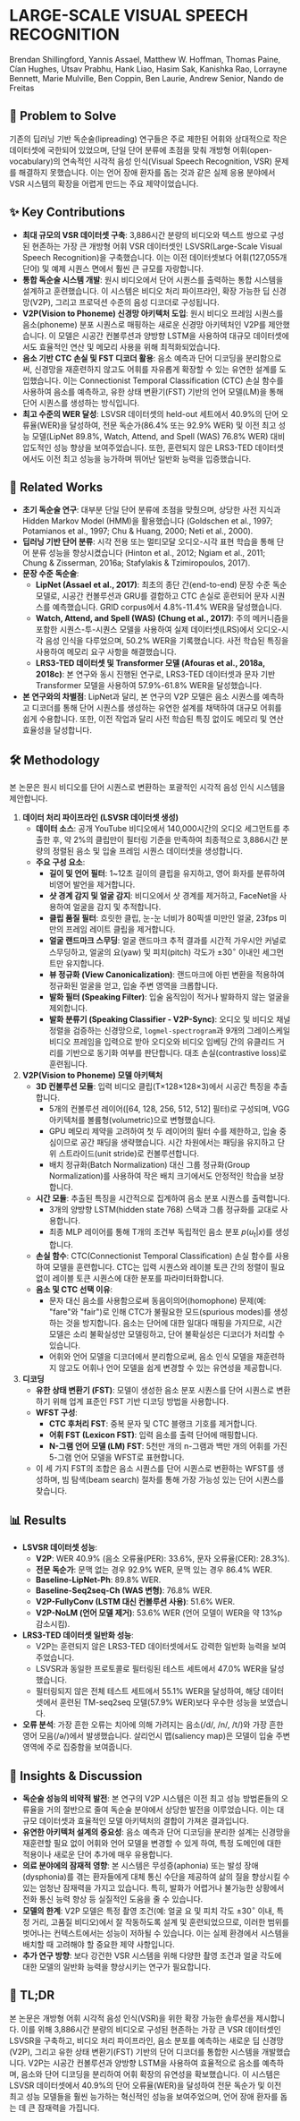 # LARGE-SCALE VISUAL SPEECH RECOGNITION

Brendan Shillingford, Yannis Assael, Matthew W. Hoffman, Thomas Paine, Cían Hughes, Utsav Prabhu, Hank Liao, Hasim Sak, Kanishka Rao, Lorrayne Bennett, Marie Mulville, Ben Coppin, Ben Laurie, Andrew Senior, Nando de Freitas

## 🧩 Problem to Solve

기존의 딥러닝 기반 독순술(lipreading) 연구들은 주로 제한된 어휘와 상대적으로 작은 데이터셋에 국한되어 있었으며, 단일 단어 분류에 초점을 맞춰 개방형 어휘(open-vocabulary)의 연속적인 시각적 음성 인식(Visual Speech Recognition, VSR) 문제를 해결하지 못했습니다. 이는 언어 장애 환자를 돕는 것과 같은 실제 응용 분야에서 VSR 시스템의 확장을 어렵게 만드는 주요 제약이었습니다.

## ✨ Key Contributions

- **최대 규모의 VSR 데이터셋 구축**: 3,886시간 분량의 비디오와 텍스트 쌍으로 구성된 현존하는 가장 큰 개방형 어휘 VSR 데이터셋인 LSVSR(Large-Scale Visual Speech Recognition)을 구축했습니다. 이는 이전 데이터셋보다 어휘(127,055개 단어) 및 예제 시퀀스 면에서 훨씬 큰 규모를 자랑합니다.
- **통합 독순술 시스템 개발**: 원시 비디오에서 단어 시퀀스를 출력하는 통합 시스템을 설계하고 훈련했습니다. 이 시스템은 비디오 처리 파이프라인, 확장 가능한 딥 신경망(V2P), 그리고 프로덕션 수준의 음성 디코더로 구성됩니다.
- **V2P(Vision to Phoneme) 신경망 아키텍처 도입**: 원시 비디오 프레임 시퀀스를 음소(phoneme) 분포 시퀀스로 매핑하는 새로운 신경망 아키텍처인 V2P를 제안했습니다. 이 모델은 시공간 컨볼루션과 양방향 LSTM을 사용하여 대규모 데이터셋에서도 효율적인 연산 및 메모리 사용을 위해 최적화되었습니다.
- **음소 기반 CTC 손실 및 FST 디코더 활용**: 음소 예측과 단어 디코딩을 분리함으로써, 신경망을 재훈련하지 않고도 어휘를 자유롭게 확장할 수 있는 유연한 설계를 도입했습니다. 이는 Connectionist Temporal Classification (CTC) 손실 함수를 사용하여 음소를 예측하고, 유한 상태 변환기(FST) 기반의 언어 모델(LM)을 통해 단어 시퀀스를 생성하는 방식입니다.
- **최고 수준의 WER 달성**: LSVSR 데이터셋의 held-out 세트에서 40.9%의 단어 오류율(WER)을 달성하여, 전문 독순가(86.4% 또는 92.9% WER) 및 이전 최고 성능 모델(LipNet 89.8%, Watch, Attend, and Spell (WAS) 76.8% WER) 대비 압도적인 성능 향상을 보여주었습니다. 또한, 훈련되지 않은 LRS3-TED 데이터셋에서도 이전 최고 성능을 능가하며 뛰어난 일반화 능력을 입증했습니다.

## 📎 Related Works

- **초기 독순술 연구**: 대부분 단일 단어 분류에 초점을 맞췄으며, 상당한 사전 지식과 Hidden Markov Model (HMM)을 활용했습니다 (Goldschen et al., 1997; Potamianos et al., 1997; Chu & Huang, 2000; Neti et al., 2000).
- **딥러닝 기반 단어 분류**: 시각 전용 또는 멀티모달 오디오-시각 표현 학습을 통해 단어 분류 성능을 향상시켰습니다 (Hinton et al., 2012; Ngiam et al., 2011; Chung & Zisserman, 2016a; Stafylakis & Tzimiropoulos, 2017).
- **문장 수준 독순술**:
  - **LipNet (Assael et al., 2017)**: 최초의 종단 간(end-to-end) 문장 수준 독순 모델로, 시공간 컨볼루션과 GRU를 결합하고 CTC 손실로 훈련되어 문자 시퀀스를 예측했습니다. GRID corpus에서 4.8%-11.4% WER을 달성했습니다.
  - **Watch, Attend, and Spell (WAS) (Chung et al., 2017)**: 주의 메커니즘을 포함한 시퀀스-투-시퀀스 모델을 사용하여 실제 데이터셋(LRS)에서 오디오-시각 음성 인식을 다루었으며, 50.2% WER을 기록했습니다. 사전 학습된 특징을 사용하여 메모리 요구 사항을 해결했습니다.
  - **LRS3-TED 데이터셋 및 Transformer 모델 (Afouras et al., 2018a, 2018c)**: 본 연구와 동시 진행된 연구로, LRS3-TED 데이터셋과 문자 기반 Transformer 모델을 사용하여 57.9%-61.8% WER을 달성했습니다.
- **본 연구와의 차별점**: LipNet과 달리, 본 연구의 V2P 모델은 음소 시퀀스를 예측하고 디코더를 통해 단어 시퀀스를 생성하는 유연한 설계를 채택하여 대규모 어휘를 쉽게 수용합니다. 또한, 이전 작업과 달리 사전 학습된 특징 없이도 메모리 및 연산 효율성을 달성합니다.

## 🛠️ Methodology

본 논문은 원시 비디오를 단어 시퀀스로 변환하는 포괄적인 시각적 음성 인식 시스템을 제안합니다.

1. **데이터 처리 파이프라인 (LSVSR 데이터셋 생성)**
   - **데이터 소스**: 공개 YouTube 비디오에서 140,000시간의 오디오 세그먼트를 추출한 후, 약 2%의 클립만이 필터링 기준을 만족하여 최종적으로 3,886시간 분량의 정렬된 음소 및 입술 프레임 시퀀스 데이터셋을 생성합니다.
   - **주요 구성 요소**:
     - **길이 및 언어 필터**: 1~12초 길이의 클립을 유지하고, 영어 화자를 분류하여 비영어 발언을 제거합니다.
     - **샷 경계 감지 및 얼굴 감지**: 비디오에서 샷 경계를 제거하고, FaceNet을 사용하여 얼굴을 감지 및 추적합니다.
     - **클립 품질 필터**: 흐릿한 클립, 눈-눈 너비가 80픽셀 미만인 얼굴, 23fps 미만의 프레임 레이트 클립을 제거합니다.
     - **얼굴 랜드마크 스무딩**: 얼굴 랜드마크 추적 결과를 시간적 가우시안 커널로 스무딩하고, 얼굴의 요(yaw) 및 피치(pitch) 각도가 $\pm 30^\circ$ 이내인 세그먼트만 유지합니다.
     - **뷰 정규화 (View Canonicalization)**: 랜드마크에 아핀 변환을 적용하여 정규화된 얼굴을 얻고, 입술 주변 영역을 크롭합니다.
     - **발화 필터 (Speaking Filter)**: 입술 움직임이 적거나 발화하지 않는 얼굴을 제외합니다.
     - **발화 분류기 (Speaking Classifier - V2P-Sync)**: 오디오 및 비디오 채널 정렬을 검증하는 신경망으로, `logmel-spectrogram`과 9개의 그레이스케일 비디오 프레임을 입력으로 받아 오디오와 비디오 임베딩 간의 유클리드 거리를 기반으로 동기화 여부를 판단합니다. 대조 손실(contrastive loss)로 훈련됩니다.
2. **V2P(Vision to Phoneme) 모델 아키텍처**
   - **3D 컨볼루션 모듈**: 입력 비디오 클립(T×128×128×3)에서 시공간 특징을 추출합니다.
     - 5개의 컨볼루션 레이어([64, 128, 256, 512, 512] 필터)로 구성되며, VGG 아키텍처를 볼륨형(volumetric)으로 변형했습니다.
     - GPU 메모리 제약을 고려하여 첫 두 레이어의 필터 수를 제한하고, 입술 중심이므로 공간 패딩을 생략했습니다. 시간 차원에서는 패딩을 유지하고 단위 스트라이드(unit stride)로 컨볼루션합니다.
     - 배치 정규화(Batch Normalization) 대신 그룹 정규화(Group Normalization)를 사용하여 작은 배치 크기에서도 안정적인 학습을 보장합니다.
   - **시간 모듈**: 추출된 특징을 시간적으로 집계하여 음소 분포 시퀀스를 출력합니다.
     - 3개의 양방향 LSTM(hidden state 768) 스택과 그룹 정규화를 교대로 사용합니다.
     - 최종 MLP 레이어를 통해 T개의 조건부 독립적인 음소 분포 $p(u_t|x)$를 생성합니다.
   - **손실 함수**: CTC(Connectionist Temporal Classification) 손실 함수를 사용하여 모델을 훈련합니다. CTC는 입력 시퀀스와 레이블 토큰 간의 정렬이 필요 없이 레이블 토큰 시퀀스에 대한 분포를 파라미터화합니다.
   - **음소 및 CTC 선택 이유**:
     - 문자 대신 음소를 사용함으로써 동음이의어(homophone) 문제(예: "fare"와 "fair")로 인해 CTC가 불필요한 모드(spurious modes)를 생성하는 것을 방지합니다. 음소는 단어에 대한 일대다 매핑을 가지므로, 시간 모델은 소리 불확실성만 모델링하고, 단어 불확실성은 디코더가 처리할 수 있습니다.
     - 어휘와 언어 모델을 디코더에서 분리함으로써, 음소 인식 모델을 재훈련하지 않고도 어휘나 언어 모델을 쉽게 변경할 수 있는 유연성을 제공합니다.
3. **디코딩**
   - **유한 상태 변환기 (FST)**: 모델이 생성한 음소 분포 시퀀스를 단어 시퀀스로 변환하기 위해 업계 표준인 FST 기반 디코딩 방법을 사용합니다.
   - **WFST 구성**:
     - **CTC 후처리 FST**: 중복 문자 및 CTC 블랭크 기호를 제거합니다.
     - **어휘 FST (Lexicon FST)**: 입력 음소를 출력 단어에 매핑합니다.
     - **N-그램 언어 모델 (LM) FST**: 5천만 개의 n-그램과 백만 개의 어휘를 가진 5-그램 언어 모델을 WFST로 표현합니다.
   - 이 세 가지 FST의 조합은 음소 시퀀스를 단어 시퀀스로 변환하는 WFST를 생성하며, 빔 탐색(beam search) 절차를 통해 가장 가능성 있는 단어 시퀀스를 찾습니다.

## 📊 Results

- **LSVSR 데이터셋 성능**:
  - **V2P**: WER 40.9% (음소 오류율(PER): 33.6%, 문자 오류율(CER): 28.3%).
  - **전문 독순가**: 문맥 없는 경우 92.9% WER, 문맥 있는 경우 86.4% WER.
  - **Baseline-LipNet-Ph**: 89.8% WER.
  - **Baseline-Seq2seq-Ch (WAS 변형)**: 76.8% WER.
  - **V2P-FullyConv (LSTM 대신 컨볼루션 사용)**: 51.6% WER.
  - **V2P-NoLM (언어 모델 제거)**: 53.6% WER (언어 모델이 WER을 약 13%p 감소시킴).
- **LRS3-TED 데이터셋 일반화 성능**:
  - V2P는 훈련되지 않은 LRS3-TED 데이터셋에서도 강력한 일반화 능력을 보여주었습니다.
  - LSVSR과 동일한 프로토콜로 필터링된 테스트 세트에서 47.0% WER을 달성했습니다.
  - 필터링되지 않은 전체 테스트 세트에서 55.1% WER을 달성하여, 해당 데이터셋에서 훈련된 TM-seq2seq 모델(57.9% WER)보다 우수한 성능을 보였습니다.
- **오류 분석**: 가장 흔한 오류는 치아에 의해 가려지는 음소(/d/, /n/, /t/)와 가장 흔한 영어 모음(/ə/)에서 발생했습니다. 살리언시 맵(saliency map)은 모델이 입술 주변 영역에 주로 집중함을 보여줍니다.

## 🧠 Insights & Discussion

- **독순술 성능의 비약적 발전**: 본 연구의 V2P 시스템은 이전 최고 성능 방법론들의 오류율을 거의 절반으로 줄여 독순술 분야에서 상당한 발전을 이루었습니다. 이는 대규모 데이터셋과 효율적인 모델 아키텍처의 결합이 가져온 결과입니다.
- **유연한 아키텍처 설계의 중요성**: 음소 예측과 단어 디코딩을 분리한 설계는 신경망을 재훈련할 필요 없이 어휘와 언어 모델을 변경할 수 있게 하여, 특정 도메인에 대한 적용이나 새로운 단어 추가에 매우 유용합니다.
- **의료 분야에의 잠재적 영향**: 본 시스템은 무성증(aphonia) 또는 발성 장애(dysphonia)를 겪는 환자들에게 대체 통신 수단을 제공하여 삶의 질을 향상시킬 수 있는 엄청난 잠재력을 가지고 있습니다. 특히, 발화가 어렵거나 불가능한 상황에서 전화 통신 능력 향상 등 실질적인 도움을 줄 수 있습니다.
- **모델의 한계**: V2P 모델은 특정 촬영 조건(예: 얼굴 요 및 피치 각도 $\pm 30^\circ$ 이내, 특정 거리, 고품질 비디오)에서 잘 작동하도록 설계 및 훈련되었으므로, 이러한 범위를 벗어나는 컨텍스트에서는 성능이 저하될 수 있습니다. 이는 실제 환경에서 시스템을 배치할 때 고려해야 할 중요한 제약 사항입니다.
- **추가 연구 방향**: 보다 강건한 VSR 시스템을 위해 다양한 촬영 조건과 얼굴 각도에 대한 모델의 일반화 능력을 향상시키는 연구가 필요합니다.

## 📌 TL;DR

본 논문은 개방형 어휘 시각적 음성 인식(VSR)을 위한 확장 가능한 솔루션을 제시합니다. 이를 위해 3,886시간 분량의 비디오로 구성된 현존하는 가장 큰 VSR 데이터셋인 LSVSR을 구축하고, 비디오 처리 파이프라인, 음소 분포를 예측하는 새로운 딥 신경망(V2P), 그리고 유한 상태 변환기(FST) 기반의 단어 디코더를 통합한 시스템을 개발했습니다. V2P는 시공간 컨볼루션과 양방향 LSTM을 사용하여 효율적으로 음소를 예측하며, 음소와 단어 디코딩을 분리하여 어휘 확장의 유연성을 확보했습니다. 이 시스템은 LSVSR 데이터셋에서 40.9%의 단어 오류율(WER)을 달성하여 전문 독순가 및 이전 최고 성능 모델들을 훨씬 능가하는 혁신적인 성능을 보여주었으며, 언어 장애 환자를 돕는 데 큰 잠재력을 가집니다.
